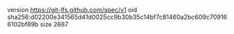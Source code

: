 version https://git-lfs.github.com/spec/v1
oid sha256:d02200e341565d41d0025cc9b30b35c14bf7c81460a2bc609c709166102bf89b
size 2687
